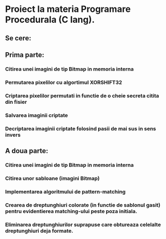 # Proiect la materia Programare Procedurala (C lang).
## Se cere:
## Prima parte:
### Citirea unei imagini de tip Bitmap in memoria interna
### Permutarea pixelilor cu algortimul XORSHIFT32
### Criptarea pixelilor permutati in functie de o cheie secreta citita din fisier
### Salvarea imaginii criptate
### Decriptarea imaginii criptate folosind pasii de mai sus in sens invers
## A doua parte:
### Citirea unei imagini de tip Bitmap in memoria interna
### Citirea unor sabloane (imagini Bitmap)
### Implementarea algoritmului de pattern-matching
### Crearea de dreptunghiuri colorate (in functie de sablonul gasit) pentru evidentierea matching-ului peste poza initiala.
### Eliminarea dreptunghiurilor suprapuse care obtureaza celelalte dreptunghiuri deja formate.

